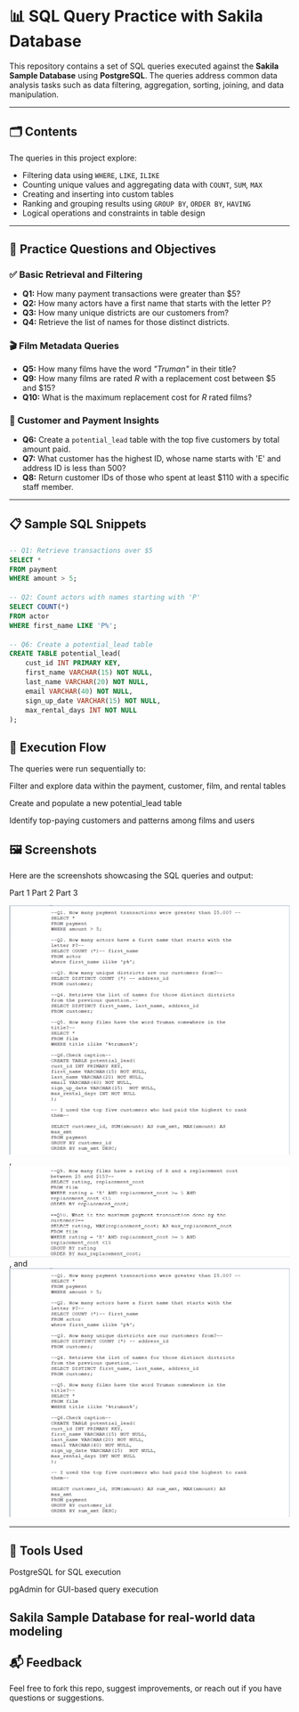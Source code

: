 # 📊 SQL Query Practice with Sakila Database

This repository contains a set of SQL queries executed against the **Sakila Sample Database** using **PostgreSQL**. The queries address common data analysis tasks such as data filtering, aggregation, sorting, joining, and data manipulation.

---

## 🗂️ Contents

The queries in this project explore:

- Filtering data using `WHERE`, `LIKE`, `ILIKE`
- Counting unique values and aggregating data with `COUNT`, `SUM`, `MAX`
- Creating and inserting into custom tables
- Ranking and grouping results using `GROUP BY`, `ORDER BY`, `HAVING`
- Logical operations and constraints in table design

---

## 🧠 Practice Questions and Objectives

### ✅ Basic Retrieval and Filtering
- **Q1:** How many payment transactions were greater than $5?
- **Q2:** How many actors have a first name that starts with the letter P?
- **Q3:** How many unique districts are our customers from?
- **Q4:** Retrieve the list of names for those distinct districts.

### 🎬 Film Metadata Queries
- **Q5:** How many films have the word *"Truman"* in their title?
- **Q9:** How many films are rated *R* with a replacement cost between $5 and $15?
- **Q10:** What is the maximum replacement cost for *R* rated films?

### 💼 Customer and Payment Insights
- **Q6:** Create a `potential_lead` table with the top five customers by total amount paid.
- **Q7:** What customer has the highest ID, whose name starts with 'E' and address ID is less than 500?
- **Q8:** Return customer IDs of those who spent at least $110 with a specific staff member.

---

## 📋 Sample SQL Snippets

```sql
-- Q1: Retrieve transactions over $5
SELECT * 
FROM payment 
WHERE amount > 5;

-- Q2: Count actors with names starting with 'P'
SELECT COUNT(*) 
FROM actor 
WHERE first_name LIKE 'P%';

-- Q6: Create a potential_lead table
CREATE TABLE potential_lead(
    cust_id INT PRIMARY KEY,
    first_name VARCHAR(15) NOT NULL,
    last_name VARCHAR(20) NOT NULL,
    email VARCHAR(40) NOT NULL,
    sign_up_date VARCHAR(15) NOT NULL,
    max_rental_days INT NOT NULL
);
```
## 🧾 Execution Flow
The queries were run sequentially to:

Filter and explore data within the payment, customer, film, and rental tables

Create and populate a new potential_lead table

Identify top-paying customers and patterns among films and users

## 🖼️ Screenshots
Here are the screenshots showcasing the SQL queries and output:

Part 1	Part 2	Part 3

![PostgreSQL Query Screenshot](./pgsql1.PNG), ![PostgreSQL Query Screenshot](./pgsql3.PNG), and ![PostgreSQL Query Screenshot](./pgsql1.PNG)

---
## 📌 Tools Used
PostgreSQL for SQL execution

pgAdmin for GUI-based query execution

Sakila Sample Database for real-world data modeling
---
## 📬 Feedback
Feel free to fork this repo, suggest improvements, or reach out if you have questions or suggestions.
